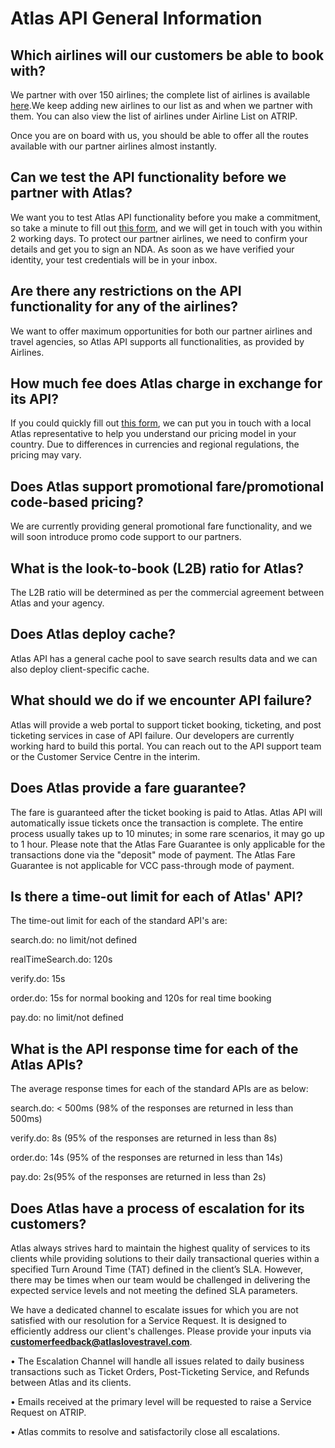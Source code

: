 # Atlas API General Information

## **Which airlines will our customers be able to book with?**

We partner with over 150 airlines; the complete list of airlines is available [here](https://www.atriptech.com/#/airline/list).We keep adding new airlines to our list as and when we partner with them. You can also view the list of airlines under Airline List on ATRIP.

Once you are on board with us, you should be able to offer all the routes available with our partner airlines almost instantly.



## **Can we test the API functionality before we partner with Atlas?**

We want you to test Atlas API functionality before you make a commitment, so take a minute to fill out [this form](https://atlaslovestravel.com/get-started/), and we will get in touch with you within 2 working days. To protect our partner airlines, we need to confirm your details and get you to sign an NDA. As soon as we have verified your identity, your test credentials will be in your inbox. 



## **Are there any restrictions on the API functionality for any of the airlines?**

We want to offer maximum opportunities for both our partner airlines and travel agencies, so Atlas API supports all functionalities, as provided by Airlines.



## **How much fee does Atlas charge in exchange for its API?**

If you could quickly fill out [this form](https://atlaslovestravel.com/contact/), we can put you in touch with a local Atlas representative to help you understand our pricing model in your country. Due to differences in currencies and regional regulations, the pricing may vary.



## **Does Atlas support promotional fare/promotional code-based pricing?**

We are currently providing general promotional fare functionality, and we will soon introduce promo code support to our partners.



## **What is the look-to-book (L2B) ratio for Atlas?**

The L2B ratio will be determined as per the commercial agreement between Atlas and your agency.



## **Does Atlas deploy cache?**

Atlas API has a general cache pool to save search results data and we can also deploy client-specific cache.



## **What should we do if we encounter API failure?**

Atlas will provide a web portal to support ticket booking, ticketing, and post ticketing services in case of API failure. Our developers are currently working hard to build this portal. You can reach out to the API support team or the Customer Service Centre in the interim.



## **Does Atlas provide a fare guarantee?**

The fare is guaranteed after the ticket booking is paid to Atlas. Atlas API will automatically issue tickets once the transaction is complete. The entire process usually takes up to 10 minutes; in some rare scenarios, it may go up to 1 hour. Please note that the Atlas Fare Guarantee is only applicable for the transactions done via the "deposit" mode of payment. The Atlas Fare Guarantee is not applicable for VCC pass-through mode of payment.



## **Is there a time-out limit for each of Atlas' API?**

The time-out limit for each of the standard API's are:

search.do: no limit/not defined

realTimeSearch.do: 120s

verify.do: 15s

order.do: 15s for normal booking and 120s for real time booking

pay.do: no limit/not defined



## **What is the API response time for each of the Atlas APIs?**

The average response times for each of the standard APIs are as below:

search.do: < 500ms (98% of the responses are returned in less than 500ms)

verify.do: 8s (95% of the responses are returned in less than 8s)

order.do: 14s (95% of the responses are returned in less than 14s)

pay.do: 2s(95% of the responses are returned in less than 2s)



## **Does Atlas have a process of escalation for its customers?**

Atlas always strives hard to maintain the highest quality of services to its clients while providing solutions to their daily transactional queries within a specified Turn Around Time (TAT) defined in the client’s SLA. However, there may be times when our team would be challenged in delivering the expected service levels and not meeting the defined SLA parameters. 

We have a dedicated channel to escalate issues for which you are not satisfied with our resolution for a Service Request. It is designed to efficiently address our client's challenges. Please provide your inputs via **customerfeedback@atlaslovestravel.com**. 

•	The Escalation Channel will handle all issues related to daily business transactions such as Ticket Orders, Post-Ticketing Service, and Refunds between Atlas and its clients. 

•	Emails received at the primary level will be requested to raise a Service Request on ATRIP. 

•	Atlas commits to resolve and satisfactorily close all escalations. 
